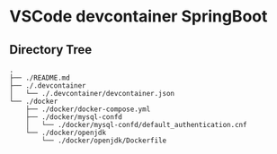 # VSCode devcontainer SpringBoot

## Directory Tree

```
.
├── ./README.md
├── ./.devcontainer
│   └── ./.devcontainer/devcontainer.json
└── ./docker
    ├── ./docker/docker-compose.yml
    ├── ./docker/mysql-confd
    │   └── ./docker/mysql-confd/default_authentication.cnf
    └── ./docker/openjdk
        └── ./docker/openjdk/Dockerfile
```

